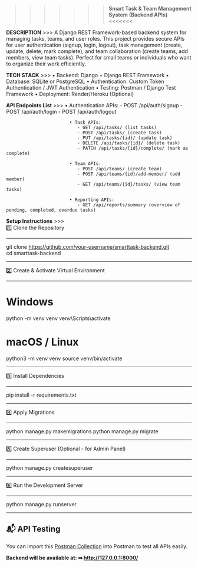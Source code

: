 >>>>>>> **Smart Task & Team Management System (Backend APIs)** <<<<<<<

**DESCRIPTION** >>>  A Django REST Framework-based backend system for managing tasks, teams, and user roles.
This project provides secure APIs for user authentication (signup, login, logout), task management (create, update, delete, mark complete), and team collaboration (create teams, add members, view team tasks).
Perfect for small teams or individuals who want to organize their work efficiently.


**TECH STACK** >>>  • Backend: Django + Django REST Framework
                    • Database: SQLite or PostgreSQL
                    • Authentication: Custom Token Authentication / JWT Authentication
                    • Testing: Postman / Django Test Framework
                    • Deployment: Render/Heroku (Optional)


**API Endpoints List** >>> • Authentication APIs:
                               - POST /api/auth/signup
                               - POST /api/auth/login
                               - POST /api/auth/logout
                            
                            • Task APIs:
                               - GET /api/tasks/ (list tasks)
                               - POST /api/tasks/ (create task)
                               - PUT /api/tasks/{id}/ (update task)
                               - DELETE /api/tasks/{id}/ (delete task)
                               - PATCH /api/tasks/{id}/complete/ (mark as complete)
                            
                            • Team APIs:
                               - POST /api/teams/ (create team)
                               - POST /api/teams/{id}/add-member/ (add member)
                               - GET /api/teams/{id}/tasks/ (view team tasks)
                            
                            • Reporting APIs:
                               - GET /api/reports/summary (overview of pending, completed, overdue tasks)


**Setup Instructions** >>>      
1️⃣ Clone the Repository
______________________________________________________________________
git clone https://github.com/your-username/smarttask-backend.git   
cd smarttask-backend                                                
______________________________________________________________________

2️⃣ Create & Activate Virtual Environment
______________________________________________________________________
# Windows
python -m venv venv
venv\Scripts\activate

# macOS / Linux
python3 -m venv venv
source venv/bin/activate
                                                
______________________________________________________________________

3️⃣ Install Dependencies
______________________________________________________________________
pip install -r requirements.txt                                             
______________________________________________________________________

4️⃣ Apply Migrations
______________________________________________________________________
python manage.py makemigrations
python manage.py migrate                                               
______________________________________________________________________

5️⃣ Create Superuser (Optional - for Admin Panel)
______________________________________________________________________
python manage.py createsuperuser                                              
______________________________________________________________________

6️⃣ Run the Development Server
______________________________________________________________________
python manage.py runserver                                              
______________________________________________________________________


## 📬 API Testing
You can import this [Postman Collection](./smarttask_postman_collection.json) into Postman to test all APIs easily.


**Backend will be available at:
➡ http://127.0.0.1:8000/**



                    



